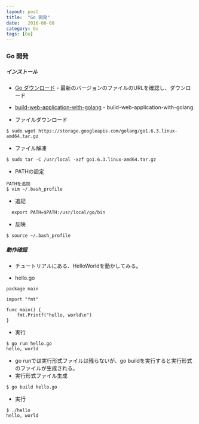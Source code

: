 ```yaml
---
layout: post
title:  "Go 開発"
date:   2016-08-08
category: Go
tags: [Go]
---
```


### Go 開発



##### インストール


- [Go ダウンロード](https://golang.org/dl/) - 最新のバージョンのファイルのURLを確認し、ダウンロード

- [build-web-application-with-golang](https://github.com/astaxie/build-web-application-with-golang) - build-web-application-with-golang

- ファイルダウンロード

~~~
$ sudo wget https://storage.googleapis.com/golang/go1.6.3.linux-amd64.tar.gz
~~~

-  ファイル解凍

~~~
$ sudo tar -C /usr/local -xzf go1.6.3.linux-amd64.tar.gz
~~~

-  PATHの設定

~~~
PATHを追加
$ vim ~/.bash_profile 

~~~

-  追記

~~~
  export PATH=$PATH:/usr/local/go/bin
~~~

-  反映

~~~
$ source ~/.bash_profile 
~~~

#####  動作確認
- チュートリアルにある、HelloWorldを動かしてみる。

-  hello.go

~~~
package main

import "fmt"

func main() {
    fmt.Printf("hello, world\n")
}

~~~

-  実行

~~~
$ go run hello.go
hello, world

~~~

-  go runでは実行形式ファイルは残らないが、go buildを実行すると実行形式のファイルが生成される。
-  実行形式ファイル生成

~~~
$ go build hello.go 
~~~
-  実行

~~~
$ ./hello
hello, world
~~~